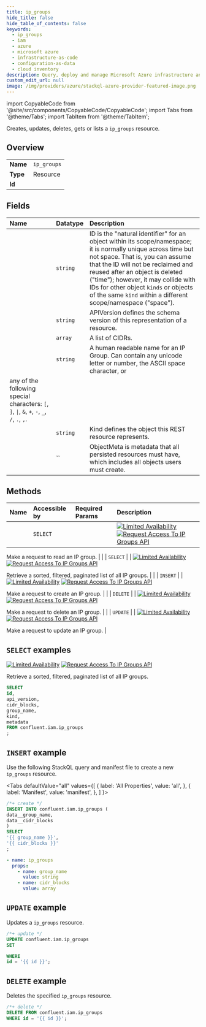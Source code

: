 ```yaml
---
title: ip_groups
hide_title: false
hide_table_of_contents: false
keywords:
  - ip_groups
  - iam
  - azure
  - microsoft azure
  - infrastructure-as-code
  - configuration-as-data
  - cloud inventory
description: Query, deploy and manage Microsoft Azure infrastructure and resources using SQL
custom_edit_url: null
image: /img/providers/azure/stackql-azure-provider-featured-image.png
---
```


import CopyableCode from '@site/src/components/CopyableCode/CopyableCode';
import Tabs from '@theme/Tabs';
import TabItem from '@theme/TabItem';

Creates, updates, deletes, gets or lists a <code>ip_groups</code> resource.

## Overview
<table><tbody>
<tr><td><b>Name</b></td><td><code>ip_groups</code></td></tr>
<tr><td><b>Type</b></td><td>Resource</td></tr>
<tr><td><b>Id</b></td><td><CopyableCode code="confluent.iam.ip_groups" /></td></tr>
</tbody></table>

## Fields
| Name | Datatype | Description |
|:-----|:---------|:------------|
| <CopyableCode code="id" /> | `string` | ID is the "natural identifier" for an object within its scope/namespace; it is normally unique across time but not space. That is, you can assume that the ID will not be reclaimed and reused after an object is deleted ("time"); however, it may collide with IDs for other object `kinds` or objects of the same `kind` within a different scope/namespace ("space"). |
| <CopyableCode code="api_version" /> | `string` | APIVersion defines the schema version of this representation of a resource. |
| <CopyableCode code="cidr_blocks" /> | `array` | A list of CIDRs. |
| <CopyableCode code="group_name" /> | `string` | A human readable name for an IP Group. Can contain any unicode letter or number, the ASCII space character, or
any of the following special characters: `[`, `]`, `\|`, `&`, `+`, `-`, `_`, `/`, `.`, `,`. |
| <CopyableCode code="kind" /> | `string` | Kind defines the object this REST resource represents. |
| <CopyableCode code="metadata" /> | `` | ObjectMeta is metadata that all persisted resources must have, which includes all objects users must create. |

## Methods
| Name | Accessible by | Required Params | Description |
|:-----|:--------------|:----------------|:------------|
| <CopyableCode code="get_iam_v2ip_group" /> | `SELECT` | <CopyableCode code="id" /> | [![Limited Availability](https://img.shields.io/badge/Lifecycle%20Stage-Limited%20Availability-%2345c6e8)](#section/Versioning/API-Lifecycle-Policy) [![Request Access To IP Groups API](https://img.shields.io/badge/-Request%20Access%20To%20IP%20Groups%20API-%23bc8540)](mailto:cloud-support@confluent.io?subject=Request%20to%20join%20IP%20Filtering%20API%20Limited%20Access&body=I%E2%80%99d%20like%20to%20join%20the%20Confluent%20Cloud%20API%20Limited%20Access%20for%20IP%20Filtering.%0AMy%20Cloud%20Organization%20ID%20is%20%3Cretrieve%20from%20https%3A//confluent.cloud/settings/billing/payment%3E.%0A)

Make a request to read an IP group. |
| <CopyableCode code="list_iam_v2ip_groups" /> | `SELECT` | <CopyableCode code="" /> | [![Limited Availability](https://img.shields.io/badge/Lifecycle%20Stage-Limited%20Availability-%2345c6e8)](#section/Versioning/API-Lifecycle-Policy) [![Request Access To IP Groups API](https://img.shields.io/badge/-Request%20Access%20To%20IP%20Groups%20API-%23bc8540)](mailto:cloud-support@confluent.io?subject=Request%20to%20join%20IP%20Filtering%20API%20Limited%20Access&body=I%E2%80%99d%20like%20to%20join%20the%20Confluent%20Cloud%20API%20Limited%20Access%20for%20IP%20Filtering.%0AMy%20Cloud%20Organization%20ID%20is%20%3Cretrieve%20from%20https%3A//confluent.cloud/settings/billing/payment%3E.%0A)

Retrieve a sorted, filtered, paginated list of all IP groups. |
| <CopyableCode code="create_iam_v2ip_group" /> | `INSERT` | <CopyableCode code="" /> | [![Limited Availability](https://img.shields.io/badge/Lifecycle%20Stage-Limited%20Availability-%2345c6e8)](#section/Versioning/API-Lifecycle-Policy) [![Request Access To IP Groups API](https://img.shields.io/badge/-Request%20Access%20To%20IP%20Groups%20API-%23bc8540)](mailto:cloud-support@confluent.io?subject=Request%20to%20join%20IP%20Filtering%20API%20Limited%20Access&body=I%E2%80%99d%20like%20to%20join%20the%20Confluent%20Cloud%20API%20Limited%20Access%20for%20IP%20Filtering.%0AMy%20Cloud%20Organization%20ID%20is%20%3Cretrieve%20from%20https%3A//confluent.cloud/settings/billing/payment%3E.%0A)

Make a request to create an IP group. |
| <CopyableCode code="delete_iam_v2ip_group" /> | `DELETE` | <CopyableCode code="id" /> | [![Limited Availability](https://img.shields.io/badge/Lifecycle%20Stage-Limited%20Availability-%2345c6e8)](#section/Versioning/API-Lifecycle-Policy) [![Request Access To IP Groups API](https://img.shields.io/badge/-Request%20Access%20To%20IP%20Groups%20API-%23bc8540)](mailto:cloud-support@confluent.io?subject=Request%20to%20join%20IP%20Filtering%20API%20Limited%20Access&body=I%E2%80%99d%20like%20to%20join%20the%20Confluent%20Cloud%20API%20Limited%20Access%20for%20IP%20Filtering.%0AMy%20Cloud%20Organization%20ID%20is%20%3Cretrieve%20from%20https%3A//confluent.cloud/settings/billing/payment%3E.%0A)

Make a request to delete an IP group. |
| <CopyableCode code="update_iam_v2ip_group" /> | `UPDATE` | <CopyableCode code="id" /> | [![Limited Availability](https://img.shields.io/badge/Lifecycle%20Stage-Limited%20Availability-%2345c6e8)](#section/Versioning/API-Lifecycle-Policy) [![Request Access To IP Groups API](https://img.shields.io/badge/-Request%20Access%20To%20IP%20Groups%20API-%23bc8540)](mailto:cloud-support@confluent.io?subject=Request%20to%20join%20IP%20Filtering%20API%20Limited%20Access&body=I%E2%80%99d%20like%20to%20join%20the%20Confluent%20Cloud%20API%20Limited%20Access%20for%20IP%20Filtering.%0AMy%20Cloud%20Organization%20ID%20is%20%3Cretrieve%20from%20https%3A//confluent.cloud/settings/billing/payment%3E.%0A)

Make a request to update an IP group. |

## `SELECT` examples

[![Limited Availability](https://img.shields.io/badge/Lifecycle%20Stage-Limited%20Availability-%2345c6e8)](#section/Versioning/API-Lifecycle-Policy) [![Request Access To IP Groups API](https://img.shields.io/badge/-Request%20Access%20To%20IP%20Groups%20API-%23bc8540)](mailto:cloud-support@confluent.io?subject=Request%20to%20join%20IP%20Filtering%20API%20Limited%20Access&body=I%E2%80%99d%20like%20to%20join%20the%20Confluent%20Cloud%20API%20Limited%20Access%20for%20IP%20Filtering.%0AMy%20Cloud%20Organization%20ID%20is%20%3Cretrieve%20from%20https%3A//confluent.cloud/settings/billing/payment%3E.%0A)

Retrieve a sorted, filtered, paginated list of all IP groups.


```sql
SELECT
id,
api_version,
cidr_blocks,
group_name,
kind,
metadata
FROM confluent.iam.ip_groups
;
```
## `INSERT` example

Use the following StackQL query and manifest file to create a new <code>ip_groups</code> resource.

<Tabs
    defaultValue="all"
    values={[
        { label: 'All Properties', value: 'all', },
        { label: 'Manifest', value: 'manifest', },
    ]
}>
<TabItem value="all">

```sql
/*+ create */
INSERT INTO confluent.iam.ip_groups (
data__group_name,
data__cidr_blocks
)
SELECT 
'{{ group_name }}',
'{{ cidr_blocks }}'
;
```
</TabItem>
<TabItem value="manifest">

```yaml
- name: ip_groups
  props:
    - name: group_name
      value: string
    - name: cidr_blocks
      value: array

```
</TabItem>
</Tabs>

## `UPDATE` example

Updates a <code>ip_groups</code> resource.

```sql
/*+ update */
UPDATE confluent.iam.ip_groups
SET 

WHERE 
id = '{{ id }}';
```

## `DELETE` example

Deletes the specified <code>ip_groups</code> resource.

```sql
/*+ delete */
DELETE FROM confluent.iam.ip_groups
WHERE id = '{{ id }}';
```
